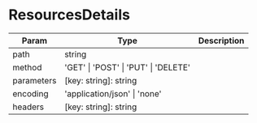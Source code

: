 # ResourcesDetails

| Param | Type | Description |
| ------ | ------ | ----------- |
| path   | string   |   |
| method   | 'GET' \| 'POST' \| 'PUT' \| 'DELETE'   |   |
| parameters   | [key: string]: string   |   |
| encoding   | 'application/json' \| 'none'   |   |
| headers   |  [key: string]: string  |  |
